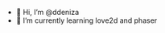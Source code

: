 - 👋 Hi, I’m @ddeniza
- 🌱 I’m currently learning love2d and phaser

<!---
ddeniza/ddeniza is a ✨ special ✨ repository because its `README.md` (this file) appears on your GitHub profile.
You can click the Preview link to take a look at your changes.
--->

